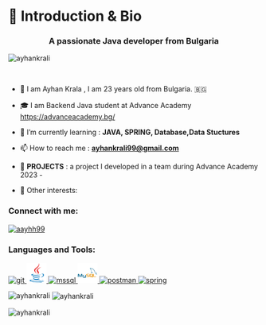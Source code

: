 
<h1 align="left">👋 Introduction & Bio </h1>
<h3 align="center">A passionate Java developer from Bulgaria</h1>




<p align="left"> <img src="https://komarev.com/ghpvc/?username=ayhankrali&label=Profile%20views&color=0e75b6&style=flat" alt="ayhankrali" /> </p>

<p align="left"> <a href="https://twitter.com/" target="blank"><img src="https://img.shields.io/twitter/follow/?logo=twitter&style=for-the-badge" alt="" /></a> </p>

- 👧 I am Ayhan Krala , I am 23 years old from Bulgaria. 🇧🇬

- 🎓 I am Backend Java student at Advance Academy    https://advanceacademy.bg/

- 🌱 I’m currently learning : **JAVA, SPRING, Database,Data Stuctures**

- 📫 How to reach me : **ayhankrali99@gmail.com**
  

- 🔭 **PROJECTS** : a project I developed in a team  during Advance Academy 2023 - 




- 🤹 Other interests:

<h3 align="left">Connect with me:</h3>
<p align="left">
<a href="https://instagram.com/aayhh99" target="blank"><img align="center" src="https://raw.githubusercontent.com/rahuldkjain/github-profile-readme-generator/master/src/images/icons/Social/instagram.svg" alt="aayhh99" height="30" width="40" /></a>
</p>

<h3 align="left">Languages and Tools:</h3>
<p align="left"> <a href="https://git-scm.com/" target="_blank" rel="noreferrer"> <img src="https://www.vectorlogo.zone/logos/git-scm/git-scm-icon.svg" alt="git" width="40" height="40"/> </a> <a href="https://www.java.com" target="_blank" rel="noreferrer"> <img src="https://raw.githubusercontent.com/devicons/devicon/master/icons/java/java-original.svg" alt="java" width="40" height="40"/> </a> <a href="https://www.microsoft.com/en-us/sql-server" target="_blank" rel="noreferrer"> <img src="https://www.svgrepo.com/show/303229/microsoft-sql-server-logo.svg" alt="mssql" width="40" height="40"/> </a> <a href="https://www.mysql.com/" target="_blank" rel="noreferrer"> <img src="https://raw.githubusercontent.com/devicons/devicon/master/icons/mysql/mysql-original-wordmark.svg" alt="mysql" width="40" height="40"/> </a> <a href="https://postman.com" target="_blank" rel="noreferrer"> <img src="https://www.vectorlogo.zone/logos/getpostman/getpostman-icon.svg" alt="postman" width="40" height="40"/> </a> <a href="https://spring.io/" target="_blank" rel="noreferrer"> <img src="https://www.vectorlogo.zone/logos/springio/springio-icon.svg" alt="spring" width="40" height="40"/> </a> </p>


<p><img align="left" src="https://github-readme-stats.vercel.app/api/top-langs?username=ayhankrali&show_icons=true&locale=en&layout=compact" alt="ayhankrali" /></p>

<p>&nbsp;<img align="center" src="https://github-readme-stats.vercel.app/api?username=ayhankrali&show_icons=true&locale=en" alt="ayhankrali" /></p>





<p><img align="center" src="https://github-readme-streak-stats.herokuapp.com/?user=ayhankrali&" alt="ayhankrali" /></p> 




